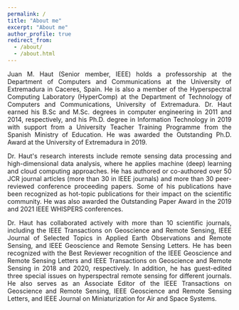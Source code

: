 ```yaml
---
permalink: /
title: "About me"
excerpt: "About me"
author_profile: true
redirect_from: 
  - /about/
  - /about.html
---
```


<style>
p {
  text-align: justify;
}
</style>

<p>
Juan M. Haut (Senior member, IEEE) holds a professorship at the Department of Computers and Communications at the University of Extremadura in Caceres, Spain. He is also a member of the Hyperspectral Computing Laboratory (HyperComp) at the Department of Technology of Computers and Communications, University of Extremadura. Dr. Haut earned his B.Sc and M.Sc. degrees in computer engineering in 2011 and 2014, respectively, and his Ph.D. degree in Information Technology in 2019 with support from a University Teacher Training Programme from the Spanish Ministry of Education. He was awarded the Outstanding Ph.D. Award at the University of Extremadura in 2019.
</p>
<style>
p {
  text-align: justify;
}
</style>

<p>
Dr. Haut's research interests include remote sensing data processing and high-dimensional data analysis, where he applies machine (deep) learning and cloud computing approaches. He has authored or co-authored over 50 JCR journal articles (more than 30 in IEEE journals) and more than 30 peer-reviewed conference proceeding papers. Some of his publications have been recognized as hot-topic publications for their impact on the scientific community. He was also awarded the Outstanding Paper Award in the 2019 and 2021 IEEE WHISPERS conferences.
</p>
<style>
p {
  text-align: justify;
}
</style>

<p>
Dr. Haut has collaborated actively with more than 10 scientific journals, including the IEEE Transactions on Geoscience and Remote Sensing, IEEE Journal of Selected Topics in Applied Earth Observations and Remote Sensing, and IEEE Geoscience and Remote Sensing Letters. He has been recognized with the Best Reviewer recognition of the IEEE Geoscience and Remote Sensing Letters and IEEE Transactions on Geoscience and Remote Sensing in 2018 and 2020, respectively. In addition, he has guest-edited three special issues on hyperspectral remote sensing for different journals. He also serves as an Associate Editor of the IEEE Transactions on Geoscience and Remote Sensing, IEEE Geoscience and Remote Sensing Letters, and IEEE Journal on Miniaturization for Air and Space Systems.
</p>
